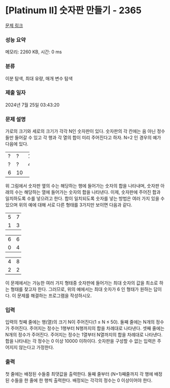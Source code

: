 # [Platinum II] 숫자판 만들기 - 2365 

[문제 링크](https://www.acmicpc.net/problem/2365) 

### 성능 요약

메모리: 2260 KB, 시간: 0 ms

### 분류

이분 탐색, 최대 유량, 매개 변수 탐색

### 제출 일자

2024년 7월 25일 03:43:20

### 문제 설명

<p>가로의 크기와 세로의 크기가 각각 N인 숫자판이 있다. 숫자판의 각 칸에는 음 아닌 정수들만 들어갈 수 있고 각 행과 각 열의 합이 미리 주어진다고 하자. N=2 인 경우의 예가 다음에 있다.</p>

<table class="table table-bordered" style="width:15%">
	<tbody>
		<tr>
			<td style="width:5%">?</td>
			<td style="width:5%">?</td>
			<td style="width:5%">12</td>
		</tr>
		<tr>
			<td>?</td>
			<td>?</td>
			<td>4</td>
		</tr>
		<tr>
			<td>6</td>
			<td>10</td>
			<td> </td>
		</tr>
	</tbody>
</table>

<p>위 그림에서 숫자판 옆의 수는 해당하는 행에 들어가는 숫자의 합을 나타내며, 숫자판 아래의 수는 해당하는 열에 들어가는 숫자의 합을 나타낸다. 이제, 숫자판에 주어진 합과 일치하도록 수를 넣으려고 한다. 합이 일치되도록 숫자를 넣는 방법은 여러 가지 있을 수 있으며 위의 예에 대해 서로 다른 형태를 3가지만 보이면 다음과 같다.</p>

<table class="table table-bordered" style="width:10%">
	<tbody>
		<tr>
			<td style="width:5%">5</td>
			<td style="width:5%">7</td>
		</tr>
		<tr>
			<td>1</td>
			<td>3</td>
		</tr>
	</tbody>
</table>

<table class="table table-bordered" style="width:10%">
	<tbody>
		<tr>
			<td style="width:5%">6</td>
			<td style="width:5%">6</td>
		</tr>
		<tr>
			<td>0</td>
			<td>4</td>
		</tr>
	</tbody>
</table>

<table class="table table-bordered" style="width:10%">
	<tbody>
		<tr>
			<td style="width:5%">4</td>
			<td style="width:5%">8</td>
		</tr>
		<tr>
			<td>2</td>
			<td>2</td>
		</tr>
	</tbody>
</table>

<p>이 문제에서는 가능한 여러 가지 형태중 숫자판에 들어가는 최대 숫자의 값을 최소로 하는 형태를 찾고자 한다. 그러므로, 위의 예에서는 최대 숫자가 6 인 형태가 원하는 답이다. 이 문제를 해결하는 프로그램을 작성하시오. </p>

### 입력 

 <p>입력의 첫째 줄에는 행(열)의 크기 N이 주어진다(1 ≤ N ≤ 50). 둘째 줄에는 N개의 정수가 주어진다. 주어지는 정수는 1행부터 N행까지의 합을 차례대로 나타낸다. 셋째 줄에는 N개의 정수가 주어진다. 주어지는 정수는 1열부터 N열까지의 합을 차례대로 나타낸다. 합을 나타내는 각 정수는 0 이상 10000 이하이다. 숫자판을 구성할 수 없는 입력은 주어지지 않는다고 가정한다.</p>

### 출력 

 <p>첫 줄에는 배정된 수들중 최댓값을 출력한다. 둘째 줄부터 (N+1)째줄까지 각 행에 배정된 수들을 한 줄에 한 행씩 출력한다. 배정되는 각각의 정수는 0 이상이어야 한다. </p>

